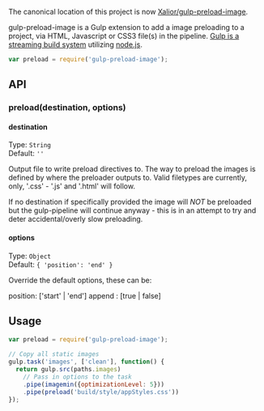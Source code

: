 The canonical location of this project is now [Xalior/gulp-preload-image](https://github.com/Xalior/gulp-preload-image).

gulp-preload-image is a Gulp extension to add a image preloading to a project, via HTML, Javascript or CSS3 file(s) in the pipeline. [Gulp is a streaming build system](https://github.com/gulpjs/gulp) utilizing [node.js](http://nodejs.org/).

```javascript
var preload = require('gulp-preload-image');
```

## API

### preload(destination, options)

#### destination

Type: `String`  
Default: `''`  

Output file to write preload directives to. The way to preload the images is defined by where the preloader outputs to. Valid filetypes are currently, only, '.css' - '.js' and '.html' will follow.
 
If no destination if specifically provided the image will *NOT* be preloaded but the gulp-pipeline will continue anyway - this is in an attempt to try and deter accidental/overly slow preloading.

#### options

Type: `Object`  
Default: `{
  'position': 'end'
}`  

Override the default options, these can be:

  position: ['start' | 'end']
  append  : [true | false]

## Usage

```javascript
var preload = require('gulp-preload-image');

// Copy all static images
gulp.task('images', ['clean'], function() {
  return gulp.src(paths.images)
    // Pass in options to the task
    .pipe(imagemin({optimizationLevel: 5}))
    .pipe(preload('build/style/appStyles.css'))
});
```
